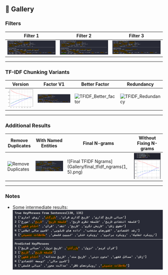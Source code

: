 ## 📸 Gallery

### Filters
| Filter 1 | Filter 2 | Filter 3 |
|-----------|-----------|-----------|
| ![Filter1](Gallery/Filter1.png) | ![Filter2](Gallery/Filter2.png) | ![Filter3](Gallery/Filter3.png) |

---

### TF-IDF Chunking Variants
| Version | Factor V1 | Better Factor | Redundancy |
|----------|------------|----------------|--------------|
| ![TFIDF_v1](Gallery/TFIDF_v1.png) | ![TFIDF_factor_V1](Gallery/TFIDF_chunking_factor_V1.png) | ![TFIDF_Better_factor](Gallery/TFIDF_chunking_factor_Better_fix.png) | ![TFIDF_Redundancy](Gallery/TFIDF_chunking_V2_redundancy.png) |

---

### Additional Results
| Remove Duplicates | With Named Entities | Final N-grams | Without Fixing N-grams |
|-------------------|--------------------|---------------|-------------------------|
| ![Remove Duplicates](Gallery/TF_IDF_chunking_remove_duplicates.png) | ![With NE](Gallery/With_NE.png) | ![Final TFIDF Ngrams](Gallery/final_tfidf_ngrams(1, 5).png) | ![Without Fixing](Gallery/without_fixing_ngrams.png) |

---

### Notes
- Some intermediate results:  
  ![Not good](Gallery/Not_good1.png)

